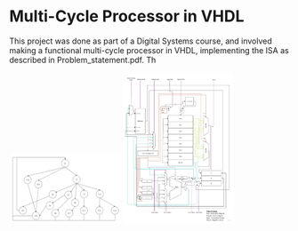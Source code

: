 # Multi-Cycle Processor in VHDL

This project was done as part of a Digital Systems course, and involved making a functional multi-cycle processor 
in VHDL, implementing the ISA as described in Problem_statement.pdf. Th

<img src="EE224_States.jpg" alt="drawing" width="200"/>

<img src="EE224_Diagram.jpg" alt="drawing" width="200"/>
